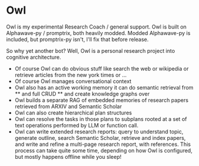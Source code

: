 # Owl
Owl is my experimental Research Coach / general support.
Owl is built on Alphawave-py / promptrix, both heavily modded. Modded Alphawave-py is included, but promptrix-py isn't, I'll fix that before release.

So why yet another bot? Well, Owl is a personal research project into cognitive architecture. 
* Of course Owl can do obvious stuff like search the web or wikipedia or retrieve articles from the new york times or ...
* Of course Owl manages conversational context
* Owl also has an active working memory it can do semantic retrieval from
    ** and full CRUD
    ** and create knowledge graphs over
* Owl builds a separate RAG of embedded memories of research papers retrieved from ARXIV and Semantic Scholar
* Owl can also create hierarchical plan structures
* Owl can resolve the tasks in those plans to subplans rooted at a set of text operations performed by LLM or function call.
* Owl can write extended research reports: query to understand topic, generate outline, search Semantic Scholar, retrieve and index papers, and write and refine a multi-page research report, with references. This process can take quite some time, depending on how Owl is configured, but mostly happens offline while you sleep!
    
